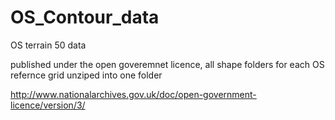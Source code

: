 # OS_Contour_data
OS terrain 50 data 

published under the open goveremnet licence, all shape folders for each OS refernce grid unziped into one folder 


http://www.nationalarchives.gov.uk/doc/open-government-licence/version/3/
